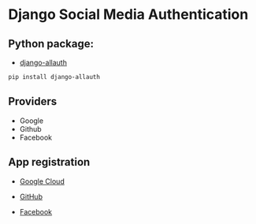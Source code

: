# Django Social Media Authentication

## Python package:

- [django-allauth](https://django-allauth.readthedocs.io/en/latest/installation.html)

``` bash 
pip install django-allauth 
```

## Providers

- Google
- Github
- Facebook


## App registration

- [Google Cloud](https://console.developers.google.com/)

- [GitHub](https://github.com/settings/applications/new)

- [Facebook](https://developers.facebook.com/apps)